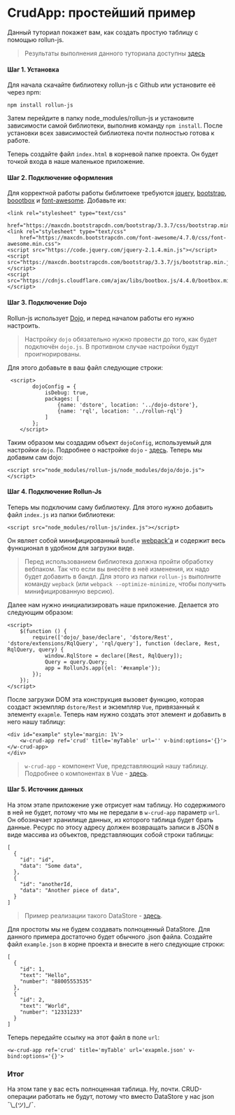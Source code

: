 # CrudApp: простейший пример
Данный туториал покажет вам, как создать простую таблицу с помощью rollun-js. 
> Результаты выполнения данного туториала доступны [здесь](https://github.com/rollun-com/rollun-js/tree/master/examples)
#### Шаг 1. Установка
Для начала скачайте библиотеку rollun-js c Github или установите её через
npm:

    npm install rollun-js

Затем перейдите в папку node_modules/rollun-js и установите зависимости самой библиотеки,
выполнив команду `npm install`.
После установки всех зависимостей библиотека почти полностью готова к работе.

Теперь создайте файл `index.html` в корневой папке проекта. Он будет точкой
входа в наше маленькое приложение.
#### Шаг 2. Подключение оформления
Для корректной работы работы библитоеке требуются [jquery](https://jquery.com/), 
[bootstrap](https://getbootstrap.com/), [boootbox](http://bootboxjs.com/) и 
[font-awesome](http://fontawesome.io/). Добавьте их:
```
<link rel="stylesheet" type="text/css"
    href="https://maxcdn.bootstrapcdn.com/bootstrap/3.3.7/css/bootstrap.min.css">
<link rel="stylesheet" type="text/css"
    href="https://maxcdn.bootstrapcdn.com/font-awesome/4.7.0/css/font-awesome.min.css">
<script src="https://code.jquery.com/jquery-2.1.4.min.js"></script>
<script src="https://maxcdn.bootstrapcdn.com/bootstrap/3.3.7/js/bootstrap.min.js"></script>
<script src="https://cdnjs.cloudflare.com/ajax/libs/bootbox.js/4.4.0/bootbox.min.js"></script>
```
#### Шаг 3. Подключение Dojo
Rollun-js использует [Dojo](https://dojotoolkit.org/), и перед началом работы
его нужно настроить. 
> Настройку `dojo` обязательно нужно провести до того, как будет подключён `dojo.js`. В противном случае 
настройки будут проигнорированы.

Для этого добавьте в ваш файл следующие строки:
```
 <script>
        dojoConfig = {
            isDebug: true,
            packages: [
                {name: 'dstore', location: '../dojo-dstore'},
                {name: 'rql', location: '../rollun-rql'}
            ]
        };
    </script>
```
Таким образом мы создадим объект `dojoConfig`, используемый для настройки
`dojo`. Подробнее о настройке `dojo` - [здесь](https://dojotoolkit.org/reference-guide/1.10/dojo/_base/config.html).
Теперь мы добавим сам dojo:
 ```
<script src="node_modules/rollun-js/node_modules/dojo/dojo.js"></script>
 ```
#### Шаг 4. Подключение Rollun-Js

Теперь мы подключим саму библиотеку. Для этого нужно добавить файл `index.js` из папки библиотеки:
```
<script src="node_modules/rollun-js/index.js"></script>
```
Он являет собой минифицированный `bundle` [webpack'a](https://webpack.js.org/)
и содержит весь функционал в удобном для загрузки виде. 

> Перед использованием библиотека должна пройти обработку вебпаком. Так что 
если вы внесёте в неё изменения, их надо будет добавить в бандл. Для этого из папки 
`rollun-js` выполните команду `wepback` (или `webpack --optimize-minimize`, чтобы 
получить минифицированную версию).  

Далее нам нужно инициализировать наше приложение. Делается это следующим образом:
```
<script>
    $(function () {
        require(['dojo/_base/declare', 'dstore/Rest', 'dstore/extensions/RqlQuery', 'rql/query'], function (declare, Rest, RqlQuery, query) {
            window.RqlStore = declare([Rest, RqlQuery]);
            Query = query.Query;
            app = RollunJs.app({el: '#example'});
        });
    });
</script>
```
После загрузки DOM эта конструкция вызовет функцию, которая создаст экземпляр `dstore/Rest`
и экземпляр `Vue`, привязанный к элементу `exapmle`. Теперь нам нужно создать
этот элемент и добавить в него нашу таблицу:
```
<div id="example" style='margin: 1%'>
    <w-crud-app ref='crud' title='myTable' url='' v-bind:options='{}'></w-crud-app>
</div>
```
> `w-crud-app` - компонент Vue, представляющий нашу таблицу. Подробнее о компонентах 
в Vue - [здесь](https://ru.vuejs.org/v2/guide/components.html).

#### Шаг 5. Источник данных
На этом этапе приложение уже отрисует нам таблицу. Но содержимого в ней не будет,
потому что мы не передали в `w-crud-app` параметр `url`. Он обозначает хранилище данных, 
из которого таблица будет брать данные. Ресурс по этосу адресу должен возвращать записи 
в JSON в виде массива из объектов, представляющих собой строки таблицы:
```
[
  {
    "id": "id",
    "data": "Some data",
  },
  {
    "id": "anotherId,
    "data": "Another piece of data",
  }
]
```
> Пример реализации такого DataStore - [здесь](https://github.com/rollun-com/rollun-datastore).

Для простоты мы не будем создавать полноценный DataStore. Для данного примера
достаточно будет обычного .json файла. Создайте файл `example.json` в корне
проекта и внесите в него следующие строки:
```
[
  {
    "id": 1,
    "text": "Hello",
    "number": "88005553535"
  },
  {
    "id": 2,
    "text": "World",
    "number": "12331233"
  }
]
```
Теперь передайте ссылку на этот файл в поле `url`:

    <w-crud-app ref='crud' title='myTable' url='exapmle.json' v-bind:options='{}'>
    
### Итог    
На этом тапе у вас есть полноценная таблица. Ну, почти. CRUD-операции работать не будут,
потому что вместо DataStore у нас json ¯\\\_(ツ)_/¯.
